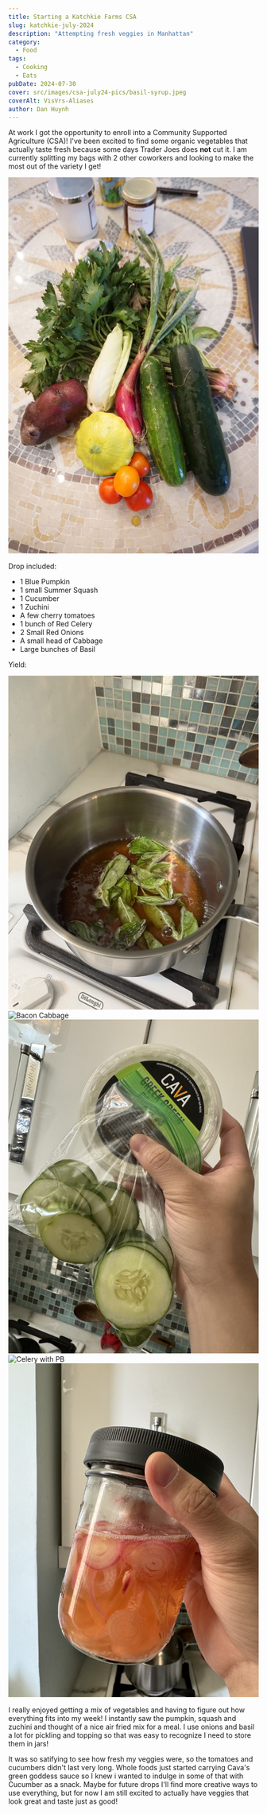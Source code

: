 ```yaml
---
title: Starting a Katchkie Farms CSA
slug: katchkie-july-2024
description: "Attempting fresh veggies in Manhattan"
category:
  - Food
tags:
  - Cooking
  - Eats
pubDate: 2024-07-30
cover: src/images/csa-july24-pics/basil-syrup.jpeg
coverAlt: VisVrs-Aliases
author: Dan Huynh
---
```


At work I got the opportunity to enroll into a Community Supported Agriculture (CSA)! I've been excited to find some organic vegetables that actually taste fresh because some days Trader Joes does **not** cut it. I am currently splitting my bags with 2 other coworkers and looking to make the most out of the variety I get!

![Veggies](src/images/csa-july24-pics/csa-veggies.jpeg)

Drop included: 
- 1 Blue Pumpkin
- 1 small Summer Squash
- 1 Cucumber
- 1 Zuchini 
- A few cherry tomatoes 
- 1 bunch of Red Celery
- 2 Small Red Onions
- A small head of Cabbage 
- Large bunches of Basil

Yield:

![Basil Syrup](src/images/csa-july24-pics/simmer-basil-syrup.jpeg)
![Bacon Cabbage](src/images/csa-july24-pics/Bacon-cabbage.jpeg)
![Cukes](src/images/csa-july24-pics/Cukes.jpeg)
![Celery with PB](src/images/csa-july24-pics/Celery-pb.jpeg)
![Pickled Onions](src/images/csa-july24-pics/Pickled-onions.jpeg)



I really enjoyed getting a mix of vegetables and having to figure out how everything fits into my week!
I instantly saw the pumpkin, squash and zuchini and thought of a nice air fried mix for a meal. I use onions and 
basil a lot for pickling and topping so that was easy to recognize I need to store them in jars!


It was so satifying to see how fresh my veggies were, so the tomatoes and cucumbers didn't last very long. Whole foods just started carrying
Cava's green goddess sauce so I knew i wanted to indulge in some of that with Cucumber as a snack. Maybe for future drops I'll find more creative ways to use everything, but for now I am still excited to actually have veggies that look great and taste just as good!